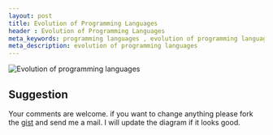 ```yaml
---
layout: post
title: Evolution of Programming Languages
header : Evolution of Programming Languages
meta_keywords: programming languages , evolution of programming languages , 
meta_description: evolution of programming languages
---
```




![Evolution of programming languages](http://yuml.me/7eec7b2c)

Suggestion
----------
  Your comments are welcome. if you want to change anything please
fork the [gist](http://gist.github.com/330304) and send me a mail.  I
will update the diagram if it looks good.
